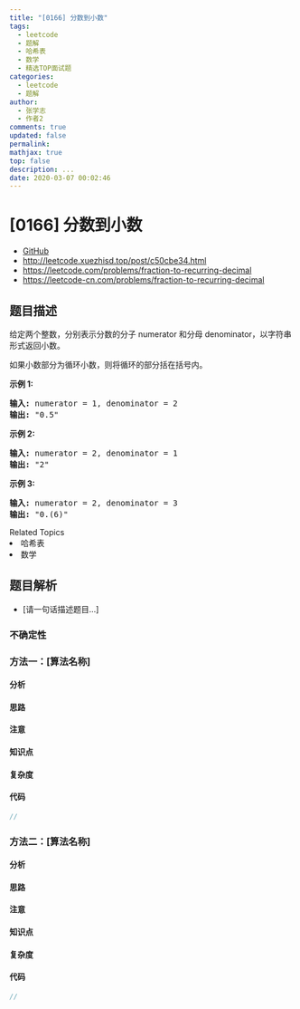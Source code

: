 ```yaml
---
title: "[0166] 分数到小数"
tags:
  - leetcode
  - 题解
  - 哈希表
  - 数学
  - 精选TOP面试题
categories:
  - leetcode
  - 题解
author:
  - 张学志
  - 作者2
comments: true
updated: false
permalink:
mathjax: true
top: false
description: ...
date: 2020-03-07 00:02:46
---
```



# [0166] 分数到小数
* [GitHub](https://github.com/algoboy101/LeetCodeCrowdsource/tree/master/_posts/QA/%5B0166%5D%20%E5%88%86%E6%95%B0%E5%88%B0%E5%B0%8F%E6%95%B0.md)
* http://leetcode.xuezhisd.top/post/c50cbe34.html
* https://leetcode.com/problems/fraction-to-recurring-decimal
* https://leetcode-cn.com/problems/fraction-to-recurring-decimal


## 题目描述

<p>给定两个整数，分别表示分数的分子&nbsp;numerator 和分母 denominator，以字符串形式返回小数。</p>

<p>如果小数部分为循环小数，则将循环的部分括在括号内。</p>

<p><strong>示例 1:</strong></p>

<pre><strong>输入:</strong> numerator = 1, denominator = 2
<strong>输出:</strong> &quot;0.5&quot;
</pre>

<p><strong>示例&nbsp;2:</strong></p>

<pre><strong>输入:</strong> numerator = 2, denominator = 1
<strong>输出:</strong> &quot;2&quot;</pre>

<p><strong>示例&nbsp;3:</strong></p>

<pre><strong>输入:</strong> numerator = 2, denominator = 3
<strong>输出: </strong>&quot;0.(6)&quot;
</pre>
<div><div>Related Topics</div><div><li>哈希表</li><li>数学</li></div></div>


## 题目解析
* [请一句话描述题目...]

### 不确定性


### 方法一：[算法名称]

#### 分析

#### 思路

#### 注意

#### 知识点

#### 复杂度

#### 代码

```cpp
//
```


### 方法二：[算法名称]

#### 分析

#### 思路

#### 注意

#### 知识点

#### 复杂度

#### 代码

```cpp
//
```


